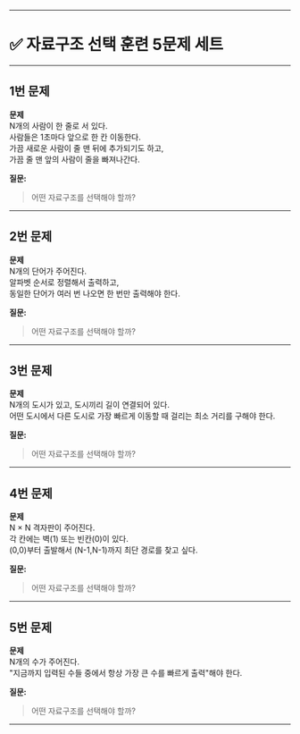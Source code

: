 
---

# ✅ 자료구조 선택 훈련 5문제 세트

---

## 1번 문제

**문제**  
N개의 사람이 한 줄로 서 있다.  
사람들은 1초마다 앞으로 한 칸 이동한다.  
가끔 새로운 사람이 줄 맨 뒤에 추가되기도 하고,  
가끔 줄 맨 앞의 사람이 줄을 빠져나간다.

**질문:**  
> 어떤 자료구조를 선택해야 할까?

---

## 2번 문제

**문제**  
N개의 단어가 주어진다.  
알파벳 순서로 정렬해서 출력하고,  
동일한 단어가 여러 번 나오면 한 번만 출력해야 한다.

**질문:**  
> 어떤 자료구조를 선택해야 할까?

---

## 3번 문제

**문제**  
N개의 도시가 있고, 도시끼리 길이 연결되어 있다.  
어떤 도시에서 다른 도시로 가장 빠르게 이동할 때 걸리는 최소 거리를 구해야 한다.

**질문:**  
> 어떤 자료구조를 선택해야 할까?

---

## 4번 문제

**문제**  
N × N 격자판이 주어진다.  
각 칸에는 벽(1) 또는 빈칸(0)이 있다.  
(0,0)부터 출발해서 (N-1,N-1)까지 최단 경로를 찾고 싶다.

**질문:**  
> 어떤 자료구조를 선택해야 할까?

---

## 5번 문제

**문제**  
N개의 수가 주어진다.  
"지금까지 입력된 수들 중에서 항상 가장 큰 수를 빠르게 출력"해야 한다.

**질문:**  
> 어떤 자료구조를 선택해야 할까?

---
